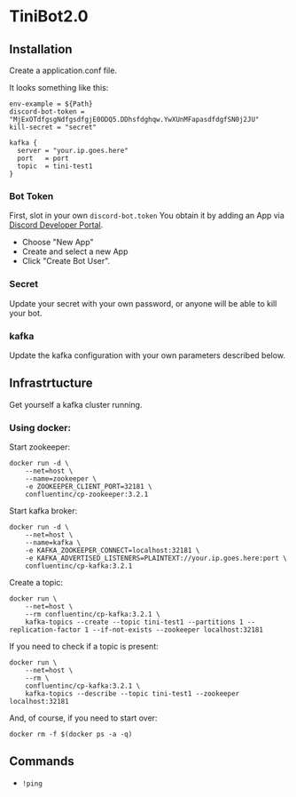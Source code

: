 # TiniBot2.0


## Installation

Create a application.conf file. 

It looks something like this: 
```
env-example = ${Path}
discord-bot-token = "MjExOTdfgsgNdfgsdfgjE0ODQ5.DDhsfdghqw.YwXUnMFapasdfdgfSN0j2JU"
kill-secret = "secret"

kafka {
  server = "your.ip.goes.here"
  port   = port
  topic  = tini-test1
}
```

### Bot Token
First, slot in your own `discord-bot.token`
You obtain it by adding an App via [Discord Developer Portal](https://discordapp.com/developers/applications/me).

* Choose "New App"
* Create and select a new App
* Click "Create Bot User". 

### Secret
Update your secret with your own password, or anyone will be able to kill your bot.

### kafka
Update the kafka configuration with your own parameters described below.


## Infrastrtucture

Get yourself a kafka cluster running. 

### Using docker: 

Start zookeeper: 
```
docker run -d \
    --net=host \
    --name=zookeeper \
    -e ZOOKEEPER_CLIENT_PORT=32181 \
    confluentinc/cp-zookeeper:3.2.1
```

Start kafka broker:
```
docker run -d \
    --net=host \
    --name=kafka \
    -e KAFKA_ZOOKEEPER_CONNECT=localhost:32181 \
    -e KAFKA_ADVERTISED_LISTENERS=PLAINTEXT://your.ip.goes.here:port \
    confluentinc/cp-kafka:3.2.1
```

Create a topic: 
```
docker run \
    --net=host \
    --rm confluentinc/cp-kafka:3.2.1 \
    kafka-topics --create --topic tini-test1 --partitions 1 --replication-factor 1 --if-not-exists --zookeeper localhost:32181
```

If you need to check if a topic is present:
```
docker run \
    --net=host \
    --rm \
    confluentinc/cp-kafka:3.2.1 \
    kafka-topics --describe --topic tini-test1 --zookeeper localhost:32181
```

And, of course, if you need to start over:
```
docker rm -f $(docker ps -a -q)
```


## Commands

* `!ping`

